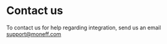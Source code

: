 # Contact us

To contact us for help regarding integration, send us an email [support@moneff.com](mailto:support@moneff.com)
